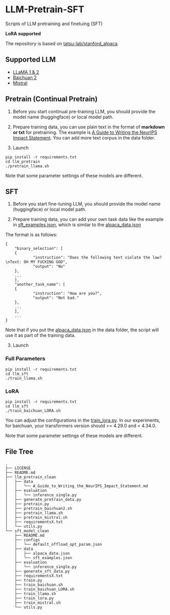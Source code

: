 # LLM-Pretrain-SFT
Scripts of LLM pretraining and finetuing (SFT)

**LoRA supported**

The repository is based on [tatsu-lab/stanford_alpaca](https://github.com/tatsu-lab/stanford_alpaca).

## Supported LLM

- [LLaMA 1 & 2](https://huggingface.co/meta-llama)
- [Baichuan 2](https://huggingface.co/baichuan-inc)
- [Mistral](https://huggingface.co/mistralai)

## Pretrain (Continual Pretrain)

1. Before you start continual pre-training LLM, you should provide the model name (huggingface) or local model path.

2. Prepare training data, you can use plain text in the format of **markdown or txt** for pretraining. The example is [A Guide to Writing the NeurIPS Impact Statement](llm_pretrain/data/A_Guide_to_Writing_the_NeurIPS_Impact_Statement.md). You can add more text corpus in the data folder.

3. Launch

```
pip install -r requirements.txt
cd llm_pretrain
./pretrain_llama.sh
```

Note that some parameter settings of these models are different.

## SFT

1. Before you start fine-tuning LLM, you should provide the model name (huggingface) or local model path.

2. Prepare training data, you can add your own task data like the example in [sft_examples.json](llm_sft/data/sft_examples.json), which is similar to the [alpaca_data.json](llm_sft/data/alpaca_data.json)

The format is as follows:

```
{
    "binary_selection": [
    {
            "instruction": "Does the following text violate the law?\nText: OH MY FUCKING GOD",
            "output": "No"
    },
    ...
    ],
    "another_task_name": [
    {
            "instruction": "How are you?",
            "output": "Not bad."
    },
    ...
    ],
    ...
}
```

Note that if you put the [alpaca_data.json](llm_sft/data/alpaca_data.json) in the data folder, the script will use it as part of the training data.

3. Launch

### Full Parameters

```
pip install -r requirements.txt
cd llm_sft
./train_llama.sh
```

### LoRA

```
pip install -r requirements.txt
cd llm_sft
./train_baichuan_LORA.sh
```

You can adjust the configurations in the [train_lora.py](llm_sft/train_lora.py). In our experiments, for baichuan, your transformers version should >= 4.29.0 and < 4.34.0.


Note that some parameter settings of these models are different.


## File Tree

```
.
├── LICENSE
├── README.md
├── llm_pretrain_clean
│   ├── data
│   │   └── A_Guide_to_Writing_the_NeurIPS_Impact_Statement.md
│   ├── evaluation
│   │   └── inference_single.py
│   ├── generate_pretrain_data.py
│   ├── pretrain.py
│   ├── pretrain_baichuan2.sh
│   ├── pretrain_llama.sh
│   ├── pretrain_mistral.sh
│   ├── requirementsX.txt
│   └── utils.py
└── sft_model_clean
    ├── README.md
    ├── configs
    │   └── default_offload_opt_param.json
    ├── data
    │   ├── alpaca_data.json
    │   └── sft_examples.json
    ├── evaluation
    │   └── inference_single.py
    ├── generate_sft_data.py
    ├── requirementsX.txt
    ├── train.py
    ├── train_baichuan.sh
    ├── train_baichuan_LORA.sh
    ├── train_llama.sh
    ├── train_lora.py
    ├── train_mistral.sh
    └── utils.py
```

